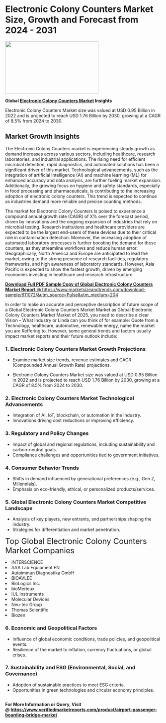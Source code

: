<H1>Electronic Colony Counters Market Size, Growth and Forecast from 2024 - 2031</H1><img class="aligncenter size-medium wp-image-584254" src="https://thirdeyenews.in/wp-content/uploads/2024/09/Global-Market-Research-300x168.jpeg" alt="" width="300" height="168" /><p><strong>Global&nbsp;<a href="https://www.marketsizeandtrends.com/download-sample/611072/&amp;utm_source=Pulse&amp;utm_medium=204">Electronic Colony Counters Market</a> Insights</strong></p><p>Electronic Colony Counters Market size was valued at USD 0.95 Billion in 2022 and is projected to reach USD 1.76 Billion by 2030, growing at a CAGR of 8.5% from 2024 to 2030.</p><p><h2>Market Growth Insights</h2> <p>The Electronic Colony Counters market is experiencing steady growth as demand increases across various sectors, including healthcare, research laboratories, and industrial applications. The rising need for efficient microbial detection, rapid diagnostics, and automated solutions has been a significant driver of this market. Technological advancements, such as the integration of artificial intelligence (AI) and machine learning (ML) for enhanced accuracy and data analysis, are further fueling market expansion. Additionally, the growing focus on hygiene and safety standards, especially in food processing and pharmaceuticals, is contributing to the increasing adoption of electronic colony counters. This trend is expected to continue as industries demand more reliable and precise counting methods.</p> <p><a href="#"></a></p> <p>The market for Electronic Colony Counters is poised to experience a compound annual growth rate (CAGR) of X% over the forecast period, driven by innovations and the ongoing expansion of industries that rely on microbial testing. Research institutions and healthcare providers are expected to be the largest end-users of these devices due to their critical role in contamination detection. Moreover, the increasing adoption of automated laboratory processes is further boosting the demand for these counters, as they streamline workflows and reduce human error. Geographically, North America and Europe are anticipated to lead the market, owing to the strong presence of research facilities, regulatory frameworks, and high awareness of laboratory standards. However, Asia Pacific is expected to show the fastest growth, driven by emerging economies investing in healthcare and research infrastructure.</p> <p><a href="#"></p><p><span class=""><strong>Download Full PDF Sample Copy of Global Electronic Colony Counters Market Report</strong> @ <a href="https://www.marketsizeandtrends.com/download-sample/611072/&amp;utm_source=Pulse&amp;utm_medium=204" target="_blank">https://www.marketsizeandtrends.com/download-sample/611072/&amp;utm_source=Pulse&amp;utm_medium=204</a></span></p><p>In order to make an accurate and perceptive description of future scope of a Global&nbsp;Electronic Colony Counters Market Market as Global&nbsp;Electronic Colony Counters Market Market of 2025, you need to describe a clear Vision &ndash; What Industry or Linda can you think of for example: Quote from a Technology, healthcare, automotive, renewable energy, name the market you are Reffering to. However, some general trends and factors usually impact market reports and their future outlook include:</p><h3>1.&nbsp;<strong>Electronic Colony Counters Market Growth Projections</strong></h3><ul><li>Examine market size trends, revenue estimates and CAGR (Compounded Annual Growth Rate) projections.</li><li><p>Electronic Colony Counters Market size was valued at USD 0.95 Billion in 2022 and is projected to reach USD 1.76 Billion by 2030, growing at a CAGR of 8.5% from 2024 to 2030.</p></li></ul><h3>2.&nbsp;<strong>Electronic Colony Counters Market Technological Advancements</strong></h3><ul><li>Integration of AI, IoT, blockchain, or automation in the industry.</li><li>Innovations driving cost reductions or improving efficiency.</li></ul><h3>3.&nbsp;<strong>Regulatory and Policy Changes</strong></h3><ul><li>Impact of global and regional regulations, including sustainability and carbon-neutral goals.</li><li>Compliance challenges and opportunities tied to government initiatives.</li></ul><h3>4.&nbsp;<strong>Consumer Behavior Trends</strong></h3><ul><li>Shifts in demand influenced by generational preferences (e.g., Gen Z, Millennials).</li><li>Emphasis on eco-friendly, ethical, or personalized products/services.</li></ul><h3>5.&nbsp;<strong>Global Electronic Colony Counters Market Competitive Landscape</strong></h3><ul><li>Analysis of key players, new entrants, and partnerships shaping the industry.</li><li>Strategies for differentiation and market penetration.</li></ul><p data-pm-slice="1 1 []"><span style="color: inherit; font-family: inherit; font-size: 25px;">Top Global Electronic Colony Counters Market Companies</span></p><div class="" data-test-id=""><p><li>INTERSCIENCE</li><li> AAA Lab Equipment EN</li><li> Autoimmun Diagnostika GmbH</li><li> BIOAVLEE</li><li> BioLogics Inc.</li><li> bioMerieux</li><li> IUL Instruments</li><li> Molecular Devices</li><li> Neu-tec Group</li><li> Thomas Scientific</li><li> Biozen</li></p></div><h3>6.&nbsp;<strong>Economic and Geopolitical Factors</strong></h3><ul><li>Influence of global economic conditions, trade policies, and geopolitical events.</li><li>Resilience of the market to inflation, currency fluctuations, or global crises.</li></ul><h3>7.&nbsp;<strong>Sustainability and ESG (Environmental, Social, and Governance)</strong></h3><ul><li>Adoption of sustainable practices to meet ESG criteria.</li><li>Opportunities in green technologies and circular economy principles.</li></ul><h2><strong style="font-size: 14px;">For More Information or Query, Visit @&nbsp;</strong><a style="background-color: #ffffff; font-size: 14px;" href="https://www.marketsizeandtrends.com/report/electronic-colony-counters-market/" target="_blank">https://www.verifiedmarketreports.com/product/airport-passenger-boarding-bridge-market</a></h2>
